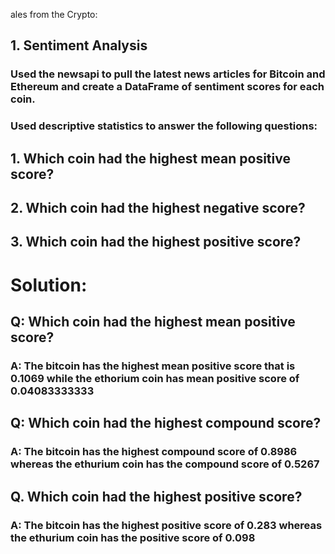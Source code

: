 ales from the Crypto:
## 1. Sentiment Analysis
### Used the newsapi to pull the latest news articles for Bitcoin and Ethereum and create a DataFrame of sentiment scores for each coin.

### Used descriptive statistics to answer the following questions:

## 1. Which coin had the highest mean positive score?
## 2. Which coin had the highest negative score?
## 3. Which coin had the highest positive score?


# Solution:
## Q: Which coin had the highest mean positive score?

### A: The bitcoin has the highest mean positive score that is 0.1069 while the ethorium coin has mean positive score of 0.04083333333

## Q: Which coin had the highest compound score?

### A: The bitcoin has the highest compound score of 0.8986 whereas the ethurium coin has the compound score of 0.5267

## Q. Which coin had the highest positive score?

### A: The bitcoin has the highest positive score of 0.283 whereas the ethurium coin has the positive score of 0.098
